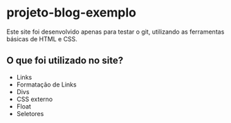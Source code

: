 # projeto-blog-exemplo

Este site foi desenvolvido apenas para testar o git, utilizando as ferramentas básicas de HTML e CSS.

## O que foi utilizado no site?

 - Links
 - Formatação de Links
 - Divs
 - CSS externo
 - Float
 - Seletores
